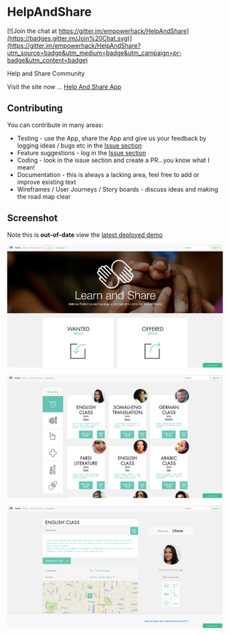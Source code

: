 # HelpAndShare

[![Join the chat at https://gitter.im/empowerhack/HelpAndShare](https://badges.gitter.im/Join%20Chat.svg)](https://gitter.im/empowerhack/HelpAndShare?utm_source=badge&utm_medium=badge&utm_campaign=pr-badge&utm_content=badge)

Help and Share Community

Visit the site now ... [Help And Share App](http://empowerhack.github.io/HelpAndShare/)

## Contributing

You can contribute in many areas:

* Testing - use the App, share the App and give us your feedback by logging ideas / bugs etc in the [Issue section](https://github.com/empowerhack/HelpAndShare/issues)
* Feature suggestions - log in the [Issue section](https://github.com/empowerhack/HelpAndShare/issues)
* Coding - look in the issue section and create a PR...you know what I mean!
* Documentation - this is always a lacking area, feel free to add or improve existing text
* Wireframes / User Journeys / Story boards - discuss ideas and making the road map clear

## Screenshot

Note this is **out-of-date** view the [latest deployed demo](http://empowerhack.github.io/HelpAndShare/) 

![Homepage Screenshot](demo/homepage.png)

![Results Screenshot](demo/results.png)

![Details Screenshot](demo/details.png)
